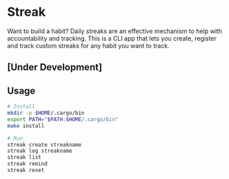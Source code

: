 # Streak

Want to build a habit? Daily streaks are an effective mechanism
to help with accountability and tracking. This is a CLI app that
lets you create, register and track custom streaks for any habit
you want to track.

## [Under Development]

## Usage

```bash
# Install
mkdir -p $HOME/.cargo/bin
export PATH="$PATH:$HOME/.cargo/bin"
make install

# Run
streak create streakname
streak log streakname
streak list
streak remind
streak reset
```
